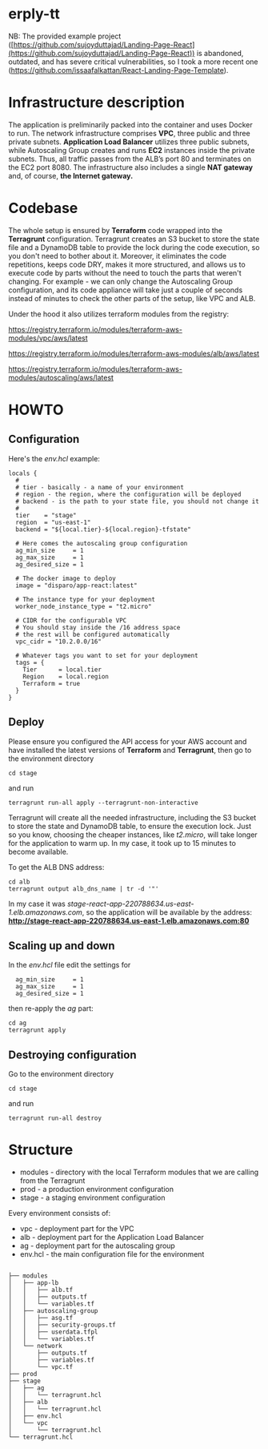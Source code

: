# erply-tt

NB: The provided example project ([https://github.com/sujoyduttajad/Landing-Page-React](https://github.com/sujoyduttajad/Landing-Page-React)) is abandoned, outdated, and has severe critical vulnerabilities, so I took a more recent one (https://github.com/issaafalkattan/React-Landing-Page-Template).

# Infrastructure description

The application is preliminarily packed into the container and uses Docker to run. The network infrastructure comprises **VPC**, three public and three private subnets. **Application Load Balancer** utilizes three public subnets, while Autoscaling Group creates and runs **EC2** instances inside the private subnets. Thus, all traffic passes from the ALB’s port 80 and terminates on the EC2 port 8080. The infrastructure also includes a single **NAT gateway** and, of course, **the Internet gateway.**

# Codebase

The whole setup is ensured by **Terraform** code wrapped into the **Terragrunt** configuration. Terragrunt creates an S3 bucket to store the state file and a DynamoDB table to provide the lock during the code execution, so you don't need to bother about it. Moreover, it eliminates the code repetitions, keeps code DRY, makes it more structured, and allows us to execute code by parts without the need to touch the parts that weren't changing. For example - we can only change the Autoscaling Group configuration, and its code appliance will take just a couple of seconds instead of minutes to check the other parts of the setup, like VPC and ALB.

Under the hood it also utilizes terraform modules from the registry:

https://registry.terraform.io/modules/terraform-aws-modules/vpc/aws/latest

https://registry.terraform.io/modules/terraform-aws-modules/alb/aws/latest

https://registry.terraform.io/modules/terraform-aws-modules/autoscaling/aws/latest

# HOWTO

## Configuration

Here's the *env.hcl* example:

```
locals {
  #
  # tier - basically - a name of your environment
  # region - the region, where the configuration will be deployed
  # backend - is the path to your state file, you should not change it
  #
  tier    = "stage"
  region  = "us-east-1"
  backend = "${local.tier}-${local.region}-tfstate"

  # Here comes the autoscaling group configuration
  ag_min_size     = 1
  ag_max_size     = 1
  ag_desired_size = 1

  # The docker image to deploy
  image = "disparo/app-react:latest"

  # The instance type for your deployment
  worker_node_instance_type = "t2.micro"

  # CIDR for the configurable VPC
  # You should stay inside the /16 address space
  # the rest will be configured automatically
  vpc_cidr = "10.2.0.0/16"

  # Whatever tags you want to set for your deployment
  tags = {
    Tier      = local.tier
    Region    = local.region
    Terraform = true
  }
}
```

## Deploy

Please ensure you configured the API access for your AWS account and have installed the latest versions of **Terraform** and **Terragrunt**, then
go to the environment directory

```
cd stage
```

and run

```
terragrunt run-all apply --terragrunt-non-interactive
```

Terragrunt will create all the needed infrastructure, including the S3 bucket to store the state and DynamoDB table, to ensure the execution lock.
Just so you know, choosing the cheaper instances, like *t2.micro*, will take longer for the application to warm up. In my case, it took up to 15 minutes
to become available.

To get the ALB DNS address:

```
cd alb
terragrunt output alb_dns_name | tr -d '"'
```

In my case it was *stage-react-app-220788634.us-east-1.elb.amazonaws.com*, so the application will be available by the address:
**http://stage-react-app-220788634.us-east-1.elb.amazonaws.com:80**

## Scaling up and down

In the *env.hcl* file edit the settings for 

```
  ag_min_size     = 1
  ag_max_size     = 1
  ag_desired_size = 1
```

then re-apply the *ag* part:

```
cd ag
terragrunt apply
```

## Destroying configuration

Go to the environment directory

```
cd stage
```

and run

```
terragrunt run-all destroy
```

# Structure

* modules - directory with the local Terraform modules that we are calling from the Terragrunt
* prod - a production environment configuration
* stage - a staging environment configuration

Every environment consists of:
* vpc - deployment part for the VPC
* alb - deployment part for the Application Load Balancer
* ag - deployment part for the autoscaling group
* env.hcl - the main configuration file for the environment

```text

├── modules
│   ├── app-lb
│   │   ├── alb.tf
│   │   ├── outputs.tf
│   │   └── variables.tf
│   ├── autoscaling-group
│   │   ├── asg.tf
│   │   ├── security-groups.tf
│   │   ├── userdata.tfpl
│   │   └── variables.tf
│   └── network
│       ├── outputs.tf
│       ├── variables.tf
│       └── vpc.tf
├── prod
├── stage
│   ├── ag
│   │   └── terragrunt.hcl
│   ├── alb
│   │   └── terragrunt.hcl
│   ├── env.hcl
│   └── vpc
│       └── terragrunt.hcl
└── terragrunt.hcl

```
